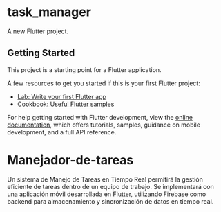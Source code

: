 # task_manager

A new Flutter project.

## Getting Started

This project is a starting point for a Flutter application.

A few resources to get you started if this is your first Flutter project:

- [Lab: Write your first Flutter app](https://docs.flutter.dev/get-started/codelab)
- [Cookbook: Useful Flutter samples](https://docs.flutter.dev/cookbook)

For help getting started with Flutter development, view the
[online documentation](https://docs.flutter.dev/), which offers tutorials,
samples, guidance on mobile development, and a full API reference.
# Manejador-de-tareas
Un sistema de Manejo de Tareas en Tiempo Real permitirá la gestión eficiente de tareas dentro de un equipo de trabajo. Se implementará con una aplicación móvil desarrollada en Flutter, utilizando Firebase como backend para almacenamiento y sincronización de datos en tiempo real.
